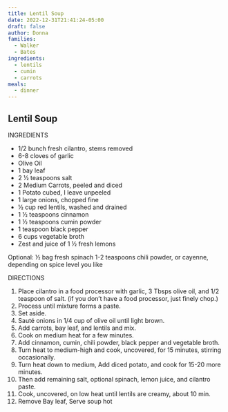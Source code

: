 ```yaml
---
title: Lentil Soup
date: 2022-12-31T21:41:24-05:00
draft: false
author: Donna
families:
  - Walker
  - Bates
ingredients:
  - lentils
  - cumin
  - carrots
meals:
  - dinner
---
```


Lentil Soup
--------------
INGREDIENTS
- 1/2 bunch fresh cilantro, stems removed
- 6-8 cloves of garlic
- Olive Oil
- 1 bay leaf
- 2 1⁄2 teaspoons salt
- 2 Medium Carrots, peeled and diced
- 1 Potato cubed, I leave unpeeled
- 1 large onions, chopped fine
- ½ cup red lentils, washed and drained
- 1 1⁄2 teaspoons cinnamon 
- 1 ½ teaspoons cumin powder
- 1 teaspoon black pepper
- 6 cups vegetable broth  
- Zest and juice of 1 ½ fresh lemons

Optional:
½ bag fresh spinach
1-2 teaspoons chili powder, or cayenne, depending on spice level you like

DIRECTIONS
1. Place cilantro in a food processor with garlic, 3 Tbsps olive oil, and 1/2 teaspoon of salt. (if you don’t have a food processor, just finely chop.)
2. Process until mixture forms a paste.
3. Set aside.
4. Sauté onions in 1/4 cup of olive oil until light brown.
5. Add carrots, bay leaf, and lentils and mix.
6. Cook on medium heat for a few minutes.
7. Add cinnamon, cumin, chili powder, black pepper and vegetable broth.
8. Turn heat to medium-high and cook, uncovered, for 15 minutes, stirring occasionally.
9. Turn heat down to medium, Add diced potato, and cook for 15-20 more minutes. 
10. Then add remaining salt, optional spinach, lemon juice, and cilantro paste.
11.  Cook, uncovered, on low heat until lentils are creamy, about 10 min.
12.  Remove Bay leaf, Serve soup hot